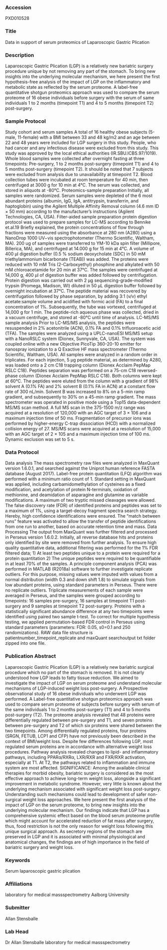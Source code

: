 ### Accession
PXD010528

### Title
Data in support of serum proteomics of Laparoscopic Gastric Plication

### Description
Laparoscopic Gastric Plication (LGP) is a relatively new bariatric surgery procedure unique by not removing any part of the stomach. To bring new insights into the underlying molecular mechanism, we here present the first hypothesis-free analysis of the impact of LGP on the inflammatory and metabolic state as reflected by the serum proteome. A label-free quantitative shotgun proteomics approach was used to compare the serum proteome of 16 obese individuals before surgery with the serum of same individuals 1 to 2 months (timepoint T1) and 4 to 5 months (timepoint T2) post-surgery.

### Sample Protocol
Study cohort and serum samples A total of 16 healthy obese subjects (5-male, 11-female) with a BMI between 33 and 48 kg/m2 and an age between 22 and 48 years were included for LGP surgery in this study. People, who had cancer and any infectious disease were excluded from this study. This study was approved by the local ethical authorities (IR.SBU.ICBS.97/1019). Whole blood samples were collected after overnight fasting at three timepoints: Pre-surgery, 1 to 2 months post-surgery (timepoint T1) and 4 to 5 months post-surgery (timepoint T2). It should be noted that 7 subjects were excluded from analysis due to unavailability at timepoint T2. Blood collection tubes were incubated at room temperature for 40 min, then centrifuged at 3000 g for 10 min at 4°C.  The serum was collected, and stored in aliquots at -80°C.  Proteomics-sample preparation Initially, all samples were randomized. Serum samples were depleted of the 6 most abundant proteins (albumin, IgG, IgA, antitrypsin, transferrin, and haptoglobin) using the Agilent Multiple Affinity Removal column (4.6 mm ID × 50 mm) according to the manufacturer’s instructions (Agilent Technologies, CA, USA). Filter-aided sample preparation protein digestion protocol was used to prepare samples for LC-MS according to Bennike et.al.19 Briefly explained, the protein concentrations of flow through fractions were measured using the absorbance at 280 nm (A280) using a NanoDrop 1000 UV−vis spectrophotometer (Thermo Scientific, Waltham, MA). 200 ug of samples were transferred to YM-10 kDa spin filter (Millipore, Billerica, MA), and centrifuged at 14.000 g for 15 min at 4°C. A volume of 400 µl digestion buffer (0.5 % sodium deoxycholate (SDC) in 50 mM triethylammonium bicarbonate (TEAB)) was added. The proteins were reduced with 10 mM Tris (2-Carboxyethyl) phosphine and alkylated with 50 mM chloroacetamide for 20 min at 37°C. The samples were centrifuged at 14,000 g, 400 µl of digestion buffer was added followed by centrifugation. Protein digestion was carried out with 2 µg sequencing-grade-modified trypsin (Promega, Madison, WI) diluted in 50 µL digestion buffer followed by overnight incubation at 37°C. The peptide material was recovered by centrifugation followed by phase separation, by adding 3:1 (v/v) ethyl acetate:sample volume and acidified with formic acid (FA) to a final concentration of 1%. Subsequently, the tube was vortexed, centrifuged at 14,000 g for 1 min. The peptide-rich aqueous phase was collected, dried in a vacuum centrifuge, and stored at -80°C until time of analysis. LC-MS/MS sample analysis Prior to LC-MS/MS analysis, the peptides were resuspended in 2% acetonitrile (ACN), 0.1% FA and 0.1% trifluoroacetic acid (TFA). The samples were analyzed using a UPLC-nanoESI MS/MS setup with a NanoRSLC system (Dionex, Sunnyvale, CA, USA). The system was coupled online with a new Objective PicoTip 360-20-10 emitter for nanospray ionization to a Q Exactive HF mass spectrometer (Thermo Scientific, Waltham, USA). All samples were analyzed in a random order in triplicates. For each injection, 5 µg peptide material, as determined by A280, was loaded onto a 2 cm C18 trapping column (Dionex Acclaim PepMap RSLC C18). Peptides separation was performed on a 75-cm C18 reversed-phase column (Dionex Acclaim PepMap RSLC C18). Both columns were kept at 60°C. The peptides were eluted from the column with a gradient of 98% solvent A (0.1% FA) and 2% solvent B (0.1% FA in ACN) at a constant flow rate of 300 nL/min.  Solvent B was increased to 8% on a 5-min ramp gradient, and subsequently to 30% on a 45-min ramp gradient. The mass spectrometer was operated in positive mode using a Top15 data-dependent MS/MS scan method. A full MS scan in the 375-1500 m/z range was acquired at a resolution of 120,000 with an AGC target of 3 × 106 and a maximum injection time of 50 ms. Fragmentation of precursor ions was performed by higher-energy C-trap dissociation (HCD) with a normalized collision energy of 27. MS/MS scans were acquired at a resolution of 15,000 with an AGC target of 2 × 105 and a maximum injection time of 100 ms. Dynamic exclusion was set to 5 s.

### Data Protocol
Data analysis The mass spectrometry raw files were analyzed in MaxQuant version 1.6.0.1, and searched against the Uniprot human reference FASTA database (August 2017). Label-free protein quantitation (LFQ) algorithm was performed with a minimum ratio count of 1. Standard setting in MaxQuant was applied, including carbamidomethylation of cysteines as a fixed modification, and acetylation of protein N-terminals, oxidation of methionine, and deamidation of asparagine and glutamine as variable modifications. A maximum of two tryptic missed cleavages were allowed. The false discovery rate (FDR) of identified proteins and peptides was set to a maximum of 1%, using a target-decoy fragment spectra search strategy. Hereby, high confidence identifications were ensured. The “match between runs” feature was activated to allow the transfer of peptide identifications from one run to another, based on accurate retention time and mass. Data Processing The output from MaxQuant was further filtered and processed in Perseus version 1.6.0.2. Initially, all reverse database hits and proteins only identified by site were removed from further analysis. To ensure high quality quantitative data, additional filtering was performed for the 1% FDR filtered data; 1) At least two peptides unique to a protein were required for a protein quantitation 2) The unique peptides were required to be quantifiable in at least 70% of the samples. A principle component analysis (PCA) was performed in MATLAB (R2018a) software to further investigate replicate outliers. For this purpose, missing values were imputed with values from a normal distribution (width 0.3 and down shift 1.8) to simulate signals from low abundant proteins, using standard parameters in Perseus. There were no replicate outliers. Triplicate measurements of each sample were averaged in Perseus, and the samples were grouped according to timepoints: 16 samples pre-surgery, 16 samples at timepoint T1 post-surgery and 9 samples at timepoint T2 post-surgery. Proteins with a statistically significant abundance difference at any two timepoints were identified using paired two sample t-test. To correct for multiple hypothesis testing, we applied permutation-based FDR control in Perseus using standard parameters (parameters: FDR: 0.05, s0=0.1 and 250 randomizations). RAW data file structure is patientnumber_timepoint_replicate and maxQuant searchoutput txt folder zipped ínto one file.

### Publication Abstract
Laparoscopic Gastric Plication (LGP) is a relatively new bariatric surgical procedure which no part of the stomach is removed. It is not clearly understood how LGP leads to fatty tissue reduction. We aimed to investigate the impact of LGP on serum proteome and understand molecular mechanisms of LGP-induced weight loss post-surgery. A Prospective observational study of 16 obese individuals who underwent LGP was performed. A Label-free quantitative shotgun proteomics approach was used to compare serum proteome of subjects before surgery with serum of the same individuals 1 to 2&#x202f;months post-surgery (T1) and 4 to 5&#x202f;months post-surgery (T2). The proteome analysis revealed that 48 proteins were differentially regulated between pre-surgery and T1, and seven proteins between pre-surgery and T2 of which six proteins were shared between the two timepoints. Among differentially regulated proteins, four proteins (SRGN, FETUB, LCP1 and CFP) have not previously been described in the context of BMI/weight loss. Despite few differences following LGP, most regulated serum proteins are in accordance with alternative weight loss procedures. Pathway analysis revealed changes to lipid- and inflammatory pathways, including PPAR&#x3b1;/RXR&#x3b1;, LXR/RXR and FXR/RXR activation, especially at T1. At T2, the pathways related to inflammation and immune system are most affected. SIGNIFICANCE: Among the available clinical therapies for morbid obesity, bariatric surgery is considered as the most effective approach to achieve long-term weight loss, alongside a significant improvement in metabolic syndrome. However, very little is known about the underlying mechanism associated with significant weight loss post-surgery. Understanding such mechanisms could lead to development of safer non-surgical weight loss approaches. We here present the first analysis of the impact of LGP on the serum proteome, to bring new insights into the underlying molecular mechanism. Our findings indicate that LGP has a comprehensive systemic effect based on the blood serum proteome profile which might account for accelerated reduction of fat mass after surgery, thus, food restriction is not the only reason for weight loss following this unique surgical approach. As secretory regions of the stomach are preserved in LGP and it is associated with minimal physiological and anatomical changes, the findings are of high importance in the field of bariatric surgery and weight loss.

### Keywords
Serum laparoscopic gastric plication

### Affiliations
laboratory for medical massspectrometry
Aalborg University

### Submitter
Allan Stensballe

### Lab Head
Dr Allan Stensballe
laboratory for medical massspectrometry


